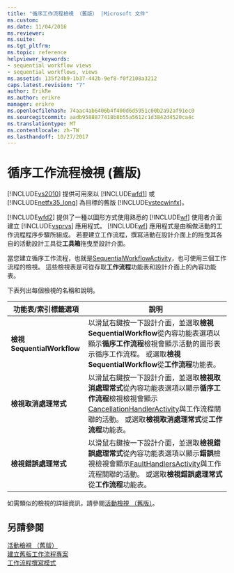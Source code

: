 ```yaml
---
title: "循序工作流程檢視 （舊版） |Microsoft 文件"
ms.custom: 
ms.date: 11/04/2016
ms.reviewer: 
ms.suite: 
ms.tgt_pltfrm: 
ms.topic: reference
helpviewer_keywords:
- sequential workflow views
- sequential workflows, views
ms.assetid: 135f24b9-1b37-442b-9ef8-f0f2108a3212
caps.latest.revision: "7"
author: ErikRe
ms.author: erikre
manager: erikre
ms.openlocfilehash: 74aac4ab6406b4f400d6d5951c00b2a92af91ec0
ms.sourcegitcommit: aadb9588877418b8b55a5612c1d3842d4520ca4c
ms.translationtype: MT
ms.contentlocale: zh-TW
ms.lasthandoff: 10/27/2017
---
```

# <a name="sequential-workflow-views-legacy"></a>循序工作流程檢視 (舊版)
[!INCLUDE[vs2010](../misc/includes/vs2010_md.md)] 提供可用來以 [!INCLUDE[wfd1](../workflow-designer/includes/wfd1_md.md)] 或 [!INCLUDE[netfx35_long](../workflow-designer/includes/netfx35_long_md.md)] 為目標的舊版 [!INCLUDE[vstecwinfx](../workflow-designer/includes/vstecwinfx_md.md)]。  
  
 [!INCLUDE[wfd2](../workflow-designer/includes/wfd2_md.md)] 提供了一種以圖形方式使用熟悉的 [!INCLUDE[wf](../workflow-designer/includes/wf_md.md)] 使用者介面建立 [!INCLUDE[vsprvs](../code-quality/includes/vsprvs_md.md)] 應用程式。 [!INCLUDE[wf](../workflow-designer/includes/wf_md.md)] 應用程式是由稱做活動的工作流程程序步驟所組成。 若要建立工作流程，撰寫活動在設計介面上的拖曳其各自的活動設計工具從**工具箱**拖曳至設計介面。  
  
 當您建立循序工作流程，也就是[SequentialWorkflowActivity](http://go.microsoft.com/fwlink?LinkID=65040)，也可使用三個工作流程的檢視。 這些檢視表是可從存取**工作流程**功能表和設計介面上的內容功能表。  
  
 下表列出每個檢視的名稱和說明。  
  
|功能表/索引標籤選項|說明|  
|----------------------|-----------------|  
|**檢視 SequentialWorkflow**|以滑鼠右鍵按一下設計介面，並選取**檢視 SequentialWorkflow**從內容功能表選項以顯示**循序工作流程**檢視會顯示活動的圖形表示循序工作流程。 或選取**檢視 SequentialWorkflow**從**工作流程**功能表。|  
|**檢視取消處理常式**|以滑鼠右鍵按一下設計介面，並選取**檢視取消處理常式**從內容功能表選項以顯示**循序工作流程**檢視檢視會顯示[CancellationHandlerActivity](http://go.microsoft.com/fwlink?LinkID=65050)與工作流程關聯的活動。 或選取**檢視取消處理常式**從**工作流程**功能表。|  
|**檢視錯誤處理常式**|以滑鼠右鍵按一下設計介面，並選取**檢視錯誤處理常式**從內容功能表選項以顯示**錯誤**檢視檢視會顯示[FaultHandlersActivity](http://go.microsoft.com/fwlink?LinkID=65055)與工作流程關聯的活動。 或選取**檢視錯誤處理常式**從**工作流程**功能表。|  
  
 如需類似的檢視的詳細資訊，請參閱[活動檢視 （舊版）](../workflow-designer/activity-views-legacy.md)。  
  
## <a name="see-also"></a>另請參閱  
 [活動檢視 （舊版）](../workflow-designer/activity-views-legacy.md)   
 [建立舊版工作流程專案](../workflow-designer/creating-legacy-workflow-projects.md)   
 [工作流程撰寫模式](http://go.microsoft.com/fwlink?LinkID=65014)